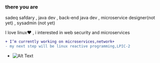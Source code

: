 ### there you are
sadeq safdary , java dev , back-end java dev , microservice designer(not yet) , sysadmin (not yet)

I love linux:heart: , i interested in web security and microservices
```diff
+ I’m currently working on microservices,network+
- my next step will be linux reactive programming,LPIC-2
```
- ![Alt Text](https://media.giphy.com/media/8ju8TNTNzZ3Dq/source.gif)
